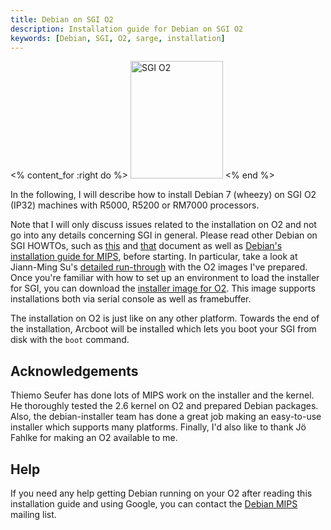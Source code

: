 ```yaml
---
title: Debian on SGI O2
description: Installation guide for Debian on SGI O2
keywords: [Debian, SGI, O2, sarge, installation]
---
```


<% content_for :right do %>
<img src = "images/r_sgi_o2.jpg" class="border" alt="SGI O2" width="148" height="188" />
<% end %>

In the following, I will describe how to install Debian 7 (wheezy) on SGI
O2 (IP32) machines with R5000, R5200 or RM7000 processors.

Note that I will only discuss issues related to the installation on O2 and
not go into any details concerning SGI in general.  Please read other
Debian on SGI HOWTOs, such as <a href =
"http://www.pvv.org/~pladsen/Indy/HOWTO.html">this</a> and <a href =
"http://www.zorg.org/linux/indy.shtml">that</a> document as well as <a href
= "http://www.debian.org/releases/stable/mips">Debian's installation guide
for MIPS</a>, before starting.  In particular, take a look at Jiann-Ming
Su's <a href = "http://js1.kicks-ass.org/~js1/debianO2.html">detailed
run-through</a> with the O2 images I've prepared.  Once you're familiar
with how to set up an environment to load the installer for SGI, you can
download the <a href =
"http://ftp.nl.debian.org/debian/dists/stable/main/installer-mips/current/images/r5k-ip32/">installer
image for O2</a>.  This image supports installations both via serial
console as well as framebuffer.

The installation on O2 is just like on any other platform.  Towards the end
of the installation, Arcboot will be installed which lets you boot your SGI
from disk with the `boot` command.

<h2>Acknowledgements</h2>

Thiemo Seufer has done lots of MIPS work on the installer and the kernel.
He thoroughly tested the 2.6 kernel on O2 and prepared Debian packages.
Also, the debian-installer team has done a great job making an easy-to-use
installer which supports many platforms.  Finally, I'd also like to thank
Jö Fahlke for making an O2 available to me.

<h2>Help</h2>

If you need any help getting Debian running on your O2 after reading
this installation guide and using Google, you can contact the <a href =
"http://lists.debian.org/debian-mips/">Debian MIPS</a> mailing list.

